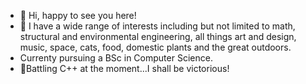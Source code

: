 - 👋 Hi, happy to see you here! 
- 👀 I have a wide range of interests including but not limited to math, structural and environmental engineering, all things art and design, music, space, cats, food, domestic plants and the great outdoors. 
- Currenty pursuing a BSc in Computer Science.
- 🌱Battling C++ at the moment...I shall be victorious!

<!---
Full-Impulse/Full-Impulse is a ✨ special ✨ repository because its `README.md` (this file) appears on your GitHub profile.
You can click the Preview link to take a look at your changes.
--->
